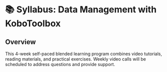 # 📚 Syllabus: Data Management with KoboToolbox


## **Overview**

This 4-week self-paced blended learning program combines video tutorials, reading materials, and practical exercises. Weekly video calls will be scheduled to address questions and provide support.
